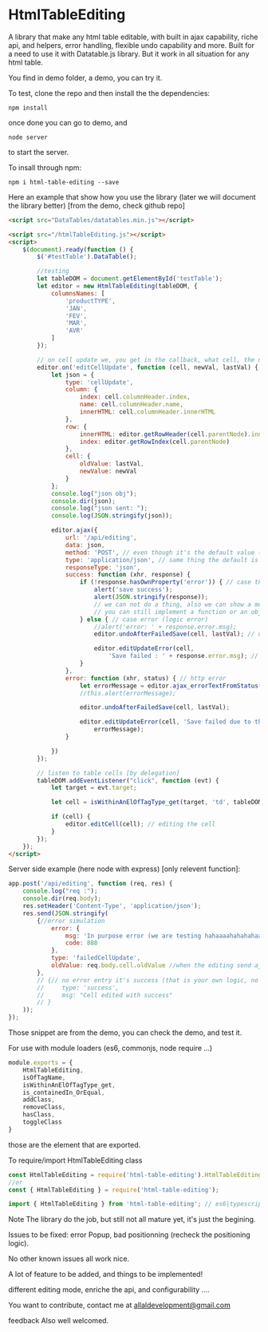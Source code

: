 # HtmlTableEditing

A library that make any html table editable, with built in ajax capability, riche api, and helpers, error handling, flexible undo capability and more. Built for a need to use it with Datatable.js library. But it work in all situation for any html table.

You find in demo folder, a demo, you can try it. 

To test, clone the repo and then install the the dependencies:
```
npm install

```

once done you can go to demo, and 
```
node server

```
to start the server.


To insall through npm:
```
npm i html-table-editing --save
```

Here an example that show how you use the library (later we will document the library better) [from the demo, check github repo]

```html
<script src="DataTables/datatables.min.js"></script>

<script src="/htmlTableEditing.js"></script>
<script>
    $(document).ready(function () {
        $('#testTable').DataTable();

        //testing
        let tableDOM = document.getElementById('testTable');
        let editor = new HtmlTableEditing(tableDOM, {
            columnsNames: [
                'productTYPE',
                'JAN',
                'FEV',
                'MAR',
                'AVR'
            ]
        });

        // on cell update we, you get in the callback, what cell, the new and last value, you can use that to send a call to the backend, in the way you want. Here an example. Yout treat that on the backend, and you send back a response, then you handle that, you send back a response, that express if the operation succeeded or not, and following that if it's a success you don't do a thing, the cell is already updated, otherwise you trigger an edit undo  with editor.undoAfterFailedSave() and trigger error popup if you want (one that come with this package or handle it yourself) with  editor.editUpdateError() [look up the whole example it's clear]
        editor.on('editCellUpdate', function (cell, newVal, lastVal) {
            let json = {
                type: 'cellUpdate',
                column: {
                    index: cell.columnHeader.index,
                    name: cell.columnHeader.name,
                    innerHTML: cell.columnHeader.innerHTML
                },
                row: {
                    innerHTML: editor.getRowHeader(cell.parentNode).innerHTML,
                    index: editor.getRowIndex(cell.parentNode)
                },
                cell: {
                    oldValue: lastVal,
                    newValue: newVal
                }
            };
            console.log("json obj");
            console.dir(json);
            console.log("json sent: ");
            console.log(JSON.stringify(json));

            editor.ajax({
                url: '/api/editing',
                data: json,
                method: 'POST', // even though it's the default value (i could have omited it) (j'aurai pu ne pas la mettre)
                type: 'application/json', // same thing the default is json i could have omited it
                responseType: 'json',
                success: function (xhr, response) {
                    if (!response.hasOwnProperty('error')) { // case there is no error! (our own error like in logic ..etc) || it's formated in the server side
                        alert('save success');
                        alert(JSON.stringify(response));
                        // we can not do a thing, also we can show a message (an info alert)
                        // you can still implement a function or an object to add undo functionality (you pass to it the cell, and last value) then you can use undoAfterFailedSave() // we will create anothe alias for no name mislead. and you need to send to your server where you should have implemented undo functionality.
                    } else { // case error (logic error)
                        //alert('error: ' + response.error.msg);
                        editor.undoAfterFailedSave(cell, lastVal); // undo the edit

                        editor.editUpdateError(cell,
                            'Save failed : ' + response.error.msg); // show error popup (come with the lib) [ for style you can overide the css]
                    }
                },
                error: function (xhr, status) { // http error
                    let errorMessage = editor.ajax_errorTextFromStatus(status);
                    //this.alert(errorMessage);

                    editor.undoAfterFailedSave(cell, lastVal);

                    editor.editUpdateError(cell, 'Save failed due to this error: ' +
                        errorMessage);
                }

            })
        });

        // listen to table cells [by delegation]
        tableDOM.addEventListener("click", function (evt) {
            let target = evt.target;

            let cell = isWithinAnElOfTagType_get(target, 'td', tableDOM); // getting the cell

            if (cell) {
                editor.editCell(cell); // editing the cell
            }
        });
    });
</script>
```

Server side example (here node with express) [only relevent function]:
```javascript
app.post('/api/editing', function (req, res) {
    console.log("req :");
    console.dir(req.body);
    res.setHeader('Content-Type', 'application/json');
    res.send(JSON.stringify(
        {//error simulation
            error: {
                msg: 'In purpose error (we are testing hahaaaahahahahaa)',
                code: 888
            },
            type: 'failedCellUpdate',
            oldValue: req.body.cell.oldValue //when the editing send ajax request,
        },
        // {// no error entry it's success (that is your own logic, no neccessary should be that, you are fluid to do whatever you want, you are setting the ajax request, and responding to it, this lib is only providing helpers, and the editing is happening automatically and intuitivly)
        //     type: 'success',
        //     msg: "Cell edited with success"
        // }
    ));
});

```

Those snippet are from the demo, you can check the demo, and test it.



For use with module loaders (es6, commonjs, node require ...)
```javascript
module.exports = {
	HtmlTableEditing,
	isOfTagName,
	isWithinAnElOfTagType_get,
	is_containedIn_OrEqual,
	addClass,
	removeClass,
	hasClass,
	toggleClass
}
```
those are the element that are exported.

To require/import HtmlTableEditing class
```js
const HtmlTableEditing = require('html-table-editing').HtmlTableEditing; // require
//or
const { HtmlTableEditing } = require('html-table-editing');

import { HtmlTableEditing } from 'html-table-editing'; // es6|typescript loader
```


Note The library do the job, but still not all mature yet, it's just the begining. 

Issues to be fixed:
error Popup, bad positionning (recheck the positioning logic).

No other known issues all work nice.

A lot of feature to be added, and things to be implemented!

different editing mode,
enriche the api, and configurability
....



You want to contribute, contact me at allaldevelopment@gmail.com

feedback Also well welcomed.